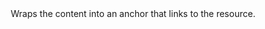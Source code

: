 <Option name="`link_to_record`">
Wraps the content into an anchor that links to the resource.
</Option>
